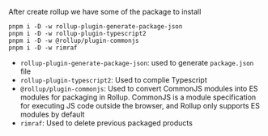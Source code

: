 
After create rollup we have some of the package to install

```
pnpm i -D -w rollup-plugin-generate-package-json
pnpm i -D -w rollup-plugin-typescript2
pnpm i -D -w @rollup/plugin-commonjs
pnpm i -D -w rimraf
```
- `rollup-plugin-generate-package-json`:  used to generate `package.json` file
- `rollup-plugin-typescript2`: Used to complie Typescript
- `@rollup/plugin-commonjs`: Used to convert CommonJS modules into ES modules for packaging in Rollup. CommonJS is a module specification for executing JS code outside the browser, and Rollup only supports ES modules by default
- `rimraf`: Used to delete previous packaged products